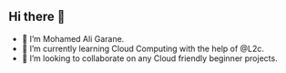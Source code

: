 ## Hi there 👋

- 🔭 I’m Mohamed Ali Garane.
- 🌱 I’m currently learning Cloud Computing with the help of @L2c.
- 👯 I’m looking to collaborate on any Cloud friendly beginner projects.
